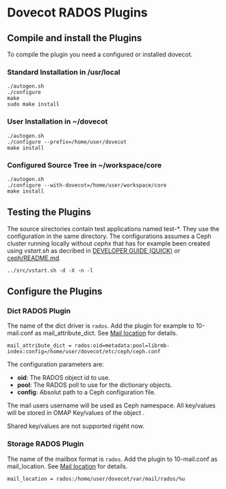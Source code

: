 Dovecot RADOS Plugins
=====================

## Compile and install the Plugins

To compile the plugin you need a configured or installed dovecot.

### Standard Installation in /usr/local

    ./autogen.sh
    ./configure
    make
    sudo make install

### User Installation in ~/dovecot

    ./autogen.sh
    ./configure --prefix=/home/user/dovecot   
    make install

### Configured Source Tree in ~/workspace/core

    ./autogen.sh   
    ./configure --with-dovecot=/home/user/workspace/core 
    make install

## Testing the Plugins

The source sirectories contain test applications named test-*. They use the configuration in the same directory. The configurations assumes a Ceph cluster running locally without _cephx_ that has for example been created using _vstart.sh_ as decribed in [DEVELOPER GUIDE (QUICK)](http://docs.ceph.com/docs/master/dev/quick_guide/) or [ceph/README.md](https://github.com/ceph/ceph/blob/master/README.md). 

    ../src/vstart.sh -d -X -n -l 


## Configure the Plugins

### Dict RADOS Plugin

The name of the dict driver is `rados`. Add the plugin for example to 10-mail.conf as mail\_attribute\_dict. See [Mail location](http://wiki.dovecot.org/Dictionary) for details.  

    mail_attribute_dict = rados:oid=metadata:pool=librmb-index:config=/home/user/dovecot/etc/ceph/ceph.conf

The configuration parameters are:

* **oid**: The RADOS object id to use. 
* **pool**: The RADOS poll to use for the dictionary objects. 
* **config**: Absolut path to a Ceph configuration file.

The mail users username will be used as Ceph namespace. All key/values will be stored in OMAP Key/values of the object <oid>.

Shared key/values are not supported rigeht now.

### Storage RADOS Plugin

The name of the mailbox format is `rados`. Add the plugin to 10-mail.conf as mail_location. See [Mail location](http://wiki.dovecot.org/MailLocation) for details. 

    mail_location = rados:/home/user/dovecot/var/mail/rados/%u

